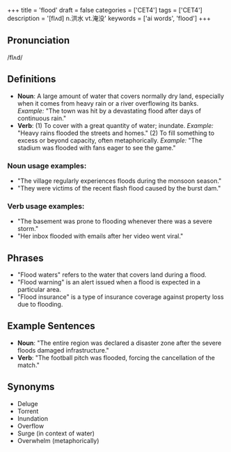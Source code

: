 +++
title = 'flood'
draft = false
categories = ['CET4']
tags = ['CET4']
description = '[flʌd] n.洪水 vt.淹没'
keywords = ['ai words', 'flood']
+++

## Pronunciation
/flʌd/

## Definitions
- **Noun**:  A large amount of water that covers normally dry land, especially when it comes from heavy rain or a river overflowing its banks. _Example:_ "The town was hit by a devastating flood after days of continuous rain."
- **Verb**: (1) To cover with a great quantity of water; inundate. _Example:_ "Heavy rains flooded the streets and homes." (2) To fill something to excess or beyond capacity, often metaphorically. _Example:_ "The stadium was flooded with fans eager to see the game."

### Noun usage examples:
- "The village regularly experiences floods during the monsoon season."
- "They were victims of the recent flash flood caused by the burst dam."

### Verb usage examples:
- "The basement was prone to flooding whenever there was a severe storm."
- "Her inbox flooded with emails after her video went viral."

## Phrases
- "Flood waters" refers to the water that covers land during a flood.
- "Flood warning" is an alert issued when a flood is expected in a particular area.
- "Flood insurance" is a type of insurance coverage against property loss due to flooding.

## Example Sentences
- **Noun**: "The entire region was declared a disaster zone after the severe floods damaged infrastructure."
- **Verb**: "The football pitch was flooded, forcing the cancellation of the match."

## Synonyms
- Deluge
- Torrent
- Inundation
- Overflow
- Surge (in context of water)
- Overwhelm (metaphorically)
